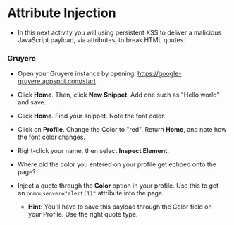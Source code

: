 # Attribute Injection

- In this next activity you will using persistent XSS to deliver a malicious JavaScript payload, via attributes, to break HTML qoutes.  

### Gruyere

- Open your Gruyere instance by opening: https://google-gruyere.appspot.com/start

- Click **Home**. Then, click **New Snippet**. Add one such as "Hello world" and save.

- Click **Home**. Find your snippet. Note the font color.

- Click on **Profile**. Change the Color to "red". Return **Home**, and note how the font color changes.

- Right-click your name, then select **Inspect Element**.

- Where did the color you entered on your profile get echoed onto the page?

- Inject a quote through the **Color** option in your profile. Use this to get an `onmouseover="alert(1)"` attribute into the page.
  - **Hint**: You'll have to save this payload through the Color field on your Profile. Use the right quote type.

